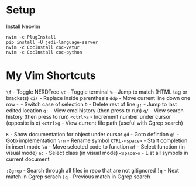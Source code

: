 # Setup

Install Neovim

```
nvim -c PlugInstall
pip install -U jedi-language-server
nvim -c CocInstall coc-vetur
nvim -c CocInstall coc-python
```

# My Vim Shortcuts

`\f` - Toggle NERDTree
`\t` - Toggle terminal
`%` - Jump to match (HTML tag or brackets)
`ci(` - Replace inside parenthesis
`ddp` - Move current line down one row
`~` - Switch case of selection
`D` - Delete rest of line
`g;` - Jump to last edited location
`q:` - View cmd history (then press <enter> to run)
`q/` - View search history (then press <enter> to run)
`<ctrl>a` - Increment number under cursor (opposite is <ctrl>x)
`<ctrl>g` - View current file path (useful with Ggrep search)

`K` - Show documentation for object under cursor
`gd` - Goto defintion
`gi` - Goto implementation
`\rn` - Rename symbol
`CTRL-<space>` - Start completion in insert mode
`\a` - Move selected code to function
`af` - Select function (in visual mode)
`ac` - Select class (in visual mode)
`<space>o` - List all symbols in current document

`:Ggrep` - Search through all files in repo that are not gitignored
`]q` - Next match in Ggrep serach
`[q` - Previous match in Ggrep search

